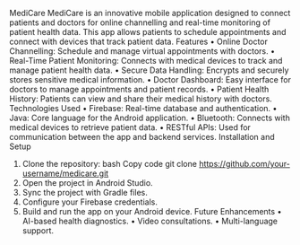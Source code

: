 MediCare
MediCare is an innovative mobile application designed to connect patients and doctors for online channelling and real-time monitoring of patient health data. This app allows patients to schedule appointments and connect with devices that track patient data.
Features
  •	Online Doctor Channelling: Schedule and manage virtual appointments with doctors.
  •	Real-Time Patient Monitoring: Connects with medical devices to track and manage patient health data. 
  •	Secure Data Handling: Encrypts and securely stores sensitive medical information.
  •	Doctor Dashboard: Easy interface for doctors to manage appointments and patient records.
  •	Patient Health History: Patients can view and share their medical history with doctors.
Technologies Used
  •	Firebase: Real-time database and authentication.
  •	Java: Core language for the Android application.
  •	Bluetooth: Connects with medical devices to retrieve patient data.
  •	RESTful APIs: Used for communication between the app and backend services.
Installation and Setup
  1.	Clone the repository:
  bash
Copy code
git clone https://github.com/your-username/medicare.git
  2.	Open the project in Android Studio.
  3.	Sync the project with Gradle files.
  4.	Configure your Firebase credentials.
  5.	Build and run the app on your Android device.
Future Enhancements
  •	AI-based health diagnostics.
  •	Video consultations.
  •	Multi-language support.

